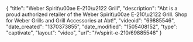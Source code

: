 {
    "title": "Weber Spirit\u00ae E-210\u2122 Grill",
    "description": "Abt is a proud authorized retailer of the Weber Spirit\u00ae E-210\u2122 Grill. Shop for Weber Grills and Grill Accessories at Abt!",
    "videoid": "69885546",
    "date_created": "1370373855",
    "date_modified": "1505408152",
    "type": "captivate",
    "layout": "video",
    "url": "\/v\/spirit-e-210\/69885546"
}